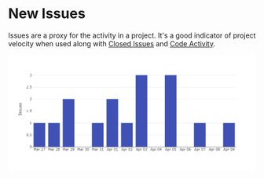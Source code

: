 # New Issues

Issues are a proxy for the activity in a project. It's a good indicator of project velocity when used along with [Closed Issues](closed-issues.md) and [Code Activity](../code/).

![Graph showing new issues opened](../../.gitbook/assets/image%20%288%29.png)

